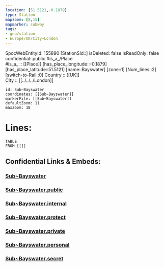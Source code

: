 ```yaml
---
location: [51.5121,-0.1879] 
type: Station 
mapzoom: [8,15] 
mapmarker: subway 
tags:
- geo/station
- Europe/UK/City~London
---
```

SpocWebEntityId: 155890
[StationSId::] 
isDeleted: false
isReadOnly: false
confidential: public
#is_a_/Place  
#is_a_ :: [[Place]] 
[has_place_longitude::-0.1879] 
[has_place_latitude::51.5121] 
[name::Bayswater] 
[zone::1] 
[Num_lines::2] 
[switch-to-Rail::0] 
Country :: [[UK]]  
City :: [[../../../London]]  


```leaflet
id: Sub~Bayswater
coordinates: [[Sub~Bayswater]] 
markerFile: [[Sub~Bayswater]] 
defaultZoom: 11 
maxZoom: 18
```


# Lines: 
```dataview
TABLE 
FROM [[]] 
```


## Confidential Links & Embeds: 

### [Sub~Bayswater](/_Standards/Earth/Continent/Europe/Europe~North/UK/England/Regions~England/London,Greater/cities~GreaterLondon/Underground/Station/Sub~Bayswater.md) 

### [Sub~Bayswater.public](/_public/Earth/Continent/Europe/Europe~North/UK/England/Regions~England/London,Greater/cities~GreaterLondon/Underground/Station/Sub~Bayswater.public.md) 

### [Sub~Bayswater.internal](/_internal/Earth/Continent/Europe/Europe~North/UK/England/Regions~England/London,Greater/cities~GreaterLondon/Underground/Station/Sub~Bayswater.internal.md) 

### [Sub~Bayswater.protect](/_protect/Earth/Continent/Europe/Europe~North/UK/England/Regions~England/London,Greater/cities~GreaterLondon/Underground/Station/Sub~Bayswater.protect.md) 

### [Sub~Bayswater.private](/_private/Earth/Continent/Europe/Europe~North/UK/England/Regions~England/London,Greater/cities~GreaterLondon/Underground/Station/Sub~Bayswater.private.md) 

### [Sub~Bayswater.personal](/_personal/Earth/Continent/Europe/Europe~North/UK/England/Regions~England/London,Greater/cities~GreaterLondon/Underground/Station/Sub~Bayswater.personal.md) 

### [Sub~Bayswater.secret](/_secret/Earth/Continent/Europe/Europe~North/UK/England/Regions~England/London,Greater/cities~GreaterLondon/Underground/Station/Sub~Bayswater.secret.md)

